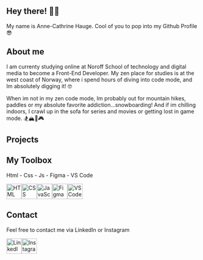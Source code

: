 ## Hey there! 👋😄
My name is Anne-Cathrine Hauge. Cool of you to pop into my Github Profile 😎


About me
---
I am currenty studying online at Noroff School of technology and digital media to become a Front-End Developer.
My zen place for studies is at the west coast of Norway, where i spend hours of diving into code mode, and Im absolutely digging it! 🤓

When im not in my zen code mode, Im probably out for mountain hikes, paddles or my absolute favorite addiction...snowboarding! And if im chilling indoors, I crawl up in the sofa for series and movies or getting lost in game mode.
🏂🏔️🌊🎮 



<!--
**annechh/annechh** is a ✨ _special_ ✨ repository because its `README.md` (this file) appears on your GitHub profile.

Here are some ideas to get you started:

- 🔭 I’m currently working on ...
- 🌱 I’m currently learning ...
- 👯 I’m looking to collaborate on ...
- 🤔 I’m looking for help with ...
- 💬 Ask me about ...
- 📫 How to reach me: ...
- 😄 Pronouns: ...
- ⚡ Fun fact: ...
-->

Projects
---
<a href="https://github.com/annechh/FED1-Project-Exam-1">
    
</a>

My Toolbox
---
Html - Css - Js - Figma - VS Code

<div style="display: flex;">
    <img src="https://upload.wikimedia.org/wikipedia/commons/6/61/HTML5_logo_and_wordmark.svg" alt="HTML" width="40" height="40"/>
    <img src="https://upload.wikimedia.org/wikipedia/commons/d/d5/CSS3_logo_and_wordmark.svg" alt="CSS" width="40" height="40"/>
    <img src="https://upload.wikimedia.org/wikipedia/commons/6/6a/JavaScript-logo.png" alt="JavaScript" width="40" height="40"/>
    <img src="https://upload.wikimedia.org/wikipedia/commons/3/33/Figma-logo.svg" alt="Figma" width="40" height="40"/>
    <img src="https://upload.wikimedia.org/wikipedia/commons/9/9a/Visual_Studio_Code_1.35_icon.svg" alt="VS Code" width="40" height="40"/>
</div>

Contact
---
Feel free to contact me via LinkedIn or Instagram 
<div style="display: flex;">
<a href="https://www.linkedin.com/in/anne-cathrine-hauge-b893bbb3/">
    <img src="https://upload.wikimedia.org/wikipedia/commons/c/ca/LinkedIn_logo_initials.png" alt="LinkedIn" width="40" height="40"/>
</a>

<a href="https://www.instagram.com/skofant/">
    <img src="https://upload.wikimedia.org/wikipedia/commons/a/a5/Instagram_icon.png" alt="Instagram" width="40" height="40"/>
</a>
</div>
